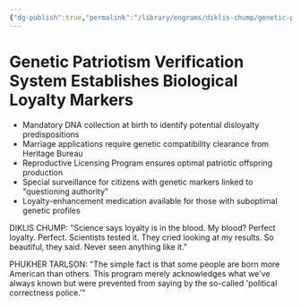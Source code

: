 ```yaml
---
{"dg-publish":true,"permalink":"/library/engrams/diklis-chump/genetic-patriotism-verification-system-establishes-biological-loyalty-markers/","tags":["DC/Racism","DC/AS5"]}
---
```


# Genetic Patriotism Verification System Establishes Biological Loyalty Markers

- Mandatory DNA collection at birth to identify potential disloyalty predispositions
- Marriage applications require genetic compatibility clearance from Heritage Bureau
- Reproductive Licensing Program ensures optimal patriotic offspring production
- Special surveillance for citizens with genetic markers linked to "questioning authority"
- Loyalty-enhancement medication available for those with suboptimal genetic profiles

DIKLIS CHUMP: "Science says loyalty is in the blood. My blood? Perfect loyalty. Perfect. Scientists tested it. They cried looking at my results. So beautiful, they said. Never seen anything like it."

PHUKHER TARLSON: "The simple fact is that some people are born more American than others. This program merely acknowledges what we've always known but were prevented from saying by the so-called 'political correctness police.'"
